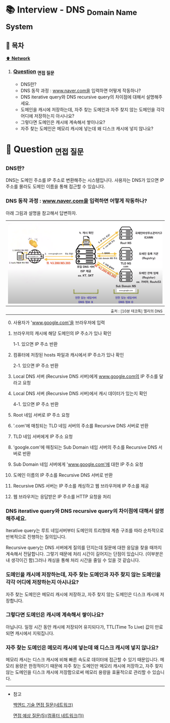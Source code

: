# :books: Interview - DNS <sub>Domain Name System</sub>

## :bookmark_tabs: 목차

[:arrow_up: **Network**](../README.md)

1. ### [Question](#) <sub>면접 질문</sub>

   - DNS란?
   - DNS 동작 과정 : www.naver.com을 입력하면 어떻게 작동하나?
   - DNS iterative query와 DNS recursive query의 차이점에 대해서 설명해주세요.
   - 도메인을 캐시에 저장하는데, 자주 찾는 도메인과 자주 찾지 않는 도메인을 각각 어디에 저장하는지 아시나요?
   - 그렇다면 도메인은 캐시에 계속해서 쌓이나요?
   - 자주 찾는 도메인은 메모리 캐시에 넣는데 왜 디스크 캐시에 넣지 않나요?

# :closed_book: Question <sub>면접 질문</sub>

### DNS란?

DNS는 도메인 주소를 IP 주소로 변환해주는 시스템입니다. 사용자는 DNS가 있으면 IP 주소를 몰라도 도메인 이름을 통해 접근할 수 있습니다.

### DNS 동작 과정 : www.naver.com을 입력하면 어떻게 작동하나?

아래 그림과 설명을 참고해서 답변하자.

|<img src="../img/dns_flow_detail.png">|
|---:|
|<sub>출처 : [10분 테코톡] 엘리의 DNS</sub> |

0. 사용자가 'www.google.com'을 브라우저에 입력
1. 브라우저의 캐시에 해당 도메인의 IP 주소가 있나 확인
    
    1-1. 있으면 IP 주소 반환
2. 컴퓨터에 저장된 hosts 파일과 캐시에서 IP 주소가 있나 확인

    2-1. 있으면 IP 주소 반환
3. Local DNS 서버 (Recursive DNS 서버)에게 www.google.com의 IP 주소를 달라고 요청
4. Local DNS 서버 (Recursive DNS 서버)에서 캐시 데이터가 있는지 확인
    
    4-1. 있으면 IP 주소 반환
5. Root 네임 서버로 IP 주소 요청
6. '.com'에 매칭되는 TLD 네임 서버의 주소를 Recursive DNS 서버로 반환
7. TLD 네임 서버에게 IP 주소 요청
8. 'google.com'에 매칭되는 Sub Domain 네임 서버의 주소를 Recursive DNS 서버로 반환
9. Sub Domain 네임 서버에게 'www.google.com'에 대한 IP 주소 요청
10. 도메인 이름의 IP 주소를 Recursive DNS 서버로 반환
11. Recursive DNS 서버는 IP 주소를 캐싱하고 웹 브라우저에 IP 주소를 제공
12. 웹 브라우저는 응답받은 IP 주소를 HTTP 요청을 처리

### DNS iterative query와 DNS recursive query의 차이점에 대해서 설명해주세요.

Iterative query는 루트 네임서버부터 도메인의 트리형태 계층 구조를 따라 순차적으로 반복적으로 진행하는 질의입니다.

Recursive query는 DNS 서버에게 질의를 던지는데 질문에 대한 응답을 찾을 때까지 계속해서 전달합니다. 그렇기 때문에 처리 시간이 길어지는 단점이 있습니다. (이부분은 내 생각이긴 함)그러나 캐싱을 통해 처리 시간을 줄일 수 있을 것 같습니다.

### 도메인을 캐시에 저장하는데, 자주 찾는 도메인과 자주 찾지 않는 도메인을 각각 어디에 저장하는지 아시나요?

자주 찾는 도메인은 메모리 캐시에 저장하고, 자주 찾지 않는 도메인은 디스크 캐시에 저장합니다.

### 그렇다면 도메인은 캐시에 계속해서 쌓이나요?

아닙니다. 일정 시간 동안 캐시에 저장되어 유지되다가, TTL(Time To Live) 값이 만료되면 캐시에서 지워집니다.

### 자주 찾는 도메인은 메모리 캐시에 넣는데 왜 디스크 캐시에 넣지 않나요?

메모리 캐시는 디스크 캐시에 비해 빠른 속도로 데이터에 접근할 수 있기 때문입니다.
메모리 용량은 한정적이기 때문에 자주 찾는 도메인만 메모리 캐시에 저장하고, 자주 찾지 않는 도메인을 디스크 캐시에 저장함으로써 메모리 용량을 효율적으로 관리할 수 있습니다.

---

- 참고

   [백엔드 기술 면접 질문(네트워크)](https://velog.io/@min9288/%EB%B0%B1%EC%97%94%EB%93%9C-%EA%B0%9C%EB%B0%9C-%EB%A9%B4%EC%A0%91-%EC%A7%88%EB%AC%B8%EB%84%A4%ED%8A%B8%EC%9B%8C%ED%81%AC#dns%EB%9E%80)
   
   [면접 예상 질문(5)(컴퓨터 네트워크(1))](https://velog.io/@cis07385/%EB%A9%B4%EC%A0%91-%EC%98%88%EC%83%81-%EC%A7%88%EB%AC%B85%EC%BB%B4%ED%93%A8%ED%84%B0-%EB%84%A4%ED%8A%B8%EC%9B%8C%ED%81%AC#dns-iterative-query%EC%99%80-dns-recursive-query%EC%9D%98-%EC%B0%A8%EC%9D%B4%EC%A0%90%EC%97%90-%EB%8C%80%ED%95%B4%EC%84%9C-%EC%84%A4%EB%AA%85%ED%95%B4%EC%A3%BC%EC%84%B8%EC%9A%94)